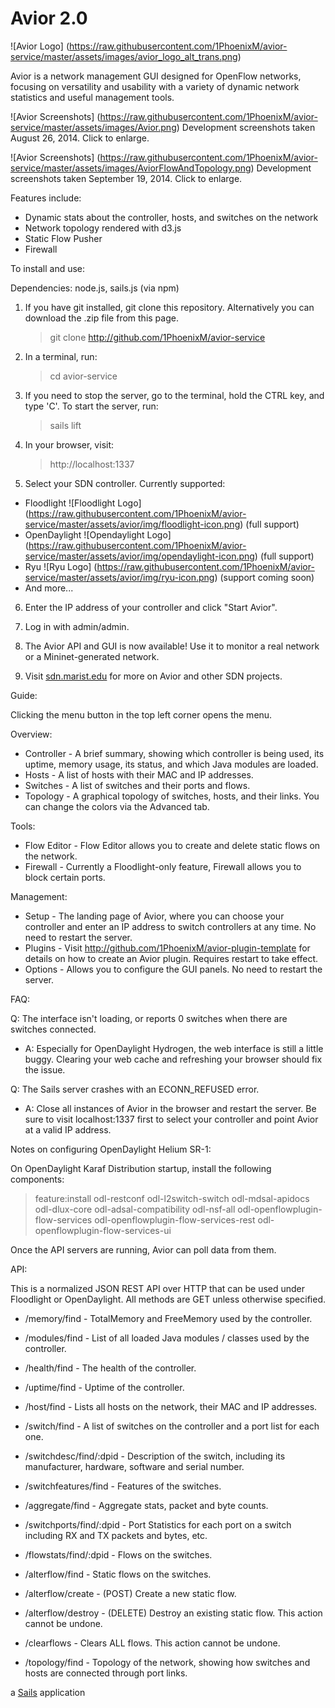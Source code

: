 # Avior 2.0

![Avior Logo]
(https://raw.githubusercontent.com/1PhoenixM/avior-service/master/assets/images/avior_logo_alt_trans.png)

Avior is a network management GUI designed for OpenFlow networks, focusing on versatility and usability
with a variety of dynamic network statistics and useful management tools.

![Avior Screenshots]
(https://raw.githubusercontent.com/1PhoenixM/avior-service/master/assets/images/Avior.png)
Development screenshots taken August 26, 2014. Click to enlarge.

![Avior Screenshots]
(https://raw.githubusercontent.com/1PhoenixM/avior-service/master/assets/images/AviorFlowAndTopology.png)
Development screenshots taken September 19, 2014. Click to enlarge.

Features include:
  * Dynamic stats about the controller, hosts, and switches on the network
  * Network topology rendered with d3.js
  * Static Flow Pusher
  * Firewall

To install and use:

Dependencies: node.js, sails.js (via npm)

1. If you have git installed, git clone this repository. Alternatively you can download the .zip file from this page.
    
    > git clone http://github.com/1PhoenixM/avior-service

2. In a terminal, run:

    > cd avior-service

3. If you need to stop the server, go to the terminal, hold the CTRL key, and type 'C'. To start the server, run: 

    > sails lift 

4. In your browser, visit:

    > http://localhost:1337

5. Select your SDN controller. Currently supported: 
  * Floodlight ![Floodlight Logo]
(https://raw.githubusercontent.com/1PhoenixM/avior-service/master/assets/avior/img/floodlight-icon.png) (full support)
  * OpenDaylight ![Opendaylight Logo]
(https://raw.githubusercontent.com/1PhoenixM/avior-service/master/assets/avior/img/opendaylight-icon.png) (full support)
  * Ryu ![Ryu Logo]
(https://raw.githubusercontent.com/1PhoenixM/avior-service/master/assets/avior/img/ryu-icon.png) (support coming soon)
  * And more...
    
6. Enter the IP address of your controller and click "Start Avior". 

7. Log in with admin/admin. 

8. The Avior API and GUI is now available! Use it to monitor a real network or a Mininet-generated network.

9. Visit [sdn.marist.edu](http://sdn.marist.edu) for more on Avior and other SDN projects.

Guide:

Clicking the menu button in the top left corner opens the menu.

Overview:
 * Controller - A brief summary, showing which controller is being used, its uptime, memory usage, its status, and which Java modules are loaded.
 * Hosts - A list of hosts with their MAC and IP addresses.
 * Switches - A list of switches and their ports and flows.
 * Topology - A graphical topology of switches, hosts, and their links. You can change the colors via the Advanced tab.

Tools:
 * Flow Editor - Flow Editor allows you to create and delete static flows on the network.
 * Firewall - Currently a Floodlight-only feature, Firewall allows you to block certain ports.

Management:
 * Setup - The landing page of Avior, where you can choose your controller and enter an IP address to switch controllers at any time. No need to restart the server.
 * Plugins - Visit http://github.com/1PhoenixM/avior-plugin-template for details on how to create an Avior plugin. Requires restart to take effect.
 * Options - Allows you to configure the GUI panels. No need to restart the server.

FAQ:

Q: The interface isn't loading, or reports 0 switches when there are switches connected.
 * A: Especially for OpenDaylight Hydrogen, the web interface is still a little buggy. Clearing your web cache and refreshing your browser should fix the issue.

Q: The Sails server crashes with an ECONN_REFUSED error.
 * A: Close all instances of Avior in the browser and restart the server. Be sure to visit localhost:1337 first to select your controller and point Avior at a valid IP address.

Notes on configuring OpenDaylight Helium SR-1:

On OpenDaylight Karaf Distribution startup, install the following components: 

> feature:install odl-restconf odl-l2switch-switch odl-mdsal-apidocs odl-dlux-core odl-adsal-compatibility odl-nsf-all odl-openflowplugin-flow-services odl-openflowplugin-flow-services-rest odl-openflowplugin-flow-services-ui

Once the API servers are running, Avior can poll data from them.

API:

This is a normalized JSON REST API over HTTP that can be used under Floodlight or OpenDaylight. All methods are GET unless otherwise specified.

 * /memory/find - TotalMemory and FreeMemory used by the controller.
 * /modules/find - List of all loaded Java modules / classes used by the controller.
 * /health/find - The health of the controller.
 * /uptime/find - Uptime of the controller.

 * /host/find - Lists all hosts on the network, their MAC and IP addresses.

 * /switch/find - A list of switches on the controller and a port list for each one.
 * /switchdesc/find/:dpid - Description of the switch, including its manufacturer, hardware, software and serial number.
 * /switchfeatures/find - Features of the switches.
 * /aggregate/find - Aggregate stats, packet and byte counts.
 * /switchports/find/:dpid - Port Statistics for each port on a switch including RX and TX packets and bytes, etc.
 * /flowstats/find/:dpid - Flows on the switches.

 * /alterflow/find - Static flows on the switches.
 * /alterflow/create - (POST) Create a new static flow.
 * /alterflow/destroy - (DELETE) Destroy an existing static flow. This action cannot be undone.
 * /clearflows - Clears ALL flows. This action cannot be undone.

 * /topology/find - Topology of the network, showing how switches and hosts are connected through port links.

a [Sails](http://sailsjs.org) application